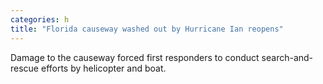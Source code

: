 ```yaml
---
categories: h
title: "Florida causeway washed out by Hurricane Ian reopens"
---
```

Damage to the causeway forced first responders to conduct search-and-rescue efforts by helicopter and boat.